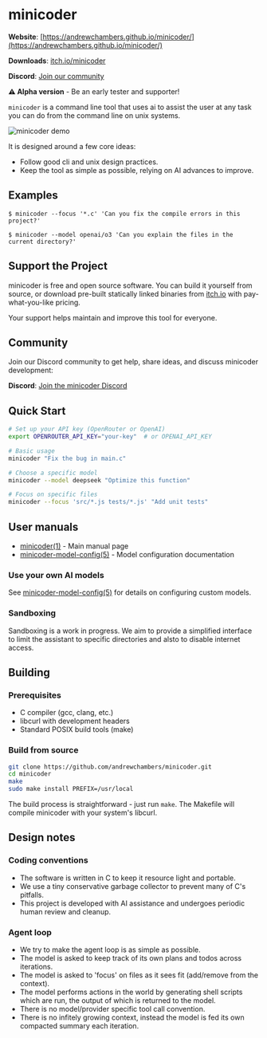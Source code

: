 # minicoder

**Website**: [https://andrewchambers.github.io/minicoder/](https://andrewchambers.github.io/minicoder/)

**Downloads**: [itch.io/minicoder](https://andrewchambers.itch.io/minicoder)

**Discord**: [Join our community](https://discord.gg/cZk3yxBxRS)

**⚠️ Alpha version** - Be an early tester and supporter!

`minicoder` is a command line tool that uses ai to assist the user at
any task you can do from the command line on unix systems.

![minicoder demo](https://github.com/andrewchambers/minicoder/blob/artifacts/minicoder-demo.gif?raw=true)

It is designed around a few core ideas: 

- Follow good cli and unix design practices.
- Keep the tool as simple as possible, relying on AI advances to improve.

## Examples

```
$ minicoder --focus '*.c' 'Can you fix the compile errors in this project?'
```

```
$ minicoder --model openai/o3 'Can you explain the files in the current directory?'
```

## Support the Project

minicoder is free and open source software. You can build it yourself from source, or download pre-built statically linked binaries from [itch.io](https://andrewchambers.itch.io/minicoder) with pay-what-you-like pricing.

Your support helps maintain and improve this tool for everyone.

## Community

Join our Discord community to get help, share ideas, and discuss minicoder development:

**Discord**: [Join the minicoder Discord](https://discord.gg/cZk3yxBxRS)

## Quick Start

```bash
# Set up your API key (OpenRouter or OpenAI)
export OPENROUTER_API_KEY="your-key"  # or OPENAI_API_KEY

# Basic usage
minicoder "Fix the bug in main.c"

# Choose a specific model
minicoder --model deepseek "Optimize this function"

# Focus on specific files
minicoder --focus 'src/*.js tests/*.js' "Add unit tests"
```

## User manuals

- [minicoder(1)](doc/minicoder.1.scdoc) - Main manual page
- [minicoder-model-config(5)](doc/minicoder-model-config.5.scdoc) - Model configuration documentation

### Use your own AI models

See [minicoder-model-config(5)](doc/minicoder-model-config.5.scdoc) for details on configuring custom models.

### Sandboxing

Sandboxing is a work in progress.
We aim to provide a simplified interface to limit
the assistant to specific directories and alsto to disable internet access. 

## Building

### Prerequisites

- C compiler (gcc, clang, etc.)
- libcurl with development headers
- Standard POSIX build tools (make)

### Build from source

```bash
git clone https://github.com/andrewchambers/minicoder.git
cd minicoder
make
sudo make install PREFIX=/usr/local
```

The build process is straightforward - just run `make`. The Makefile will compile minicoder with your system's libcurl. 

## Design notes

### Coding conventions

- The software is written in C to keep it resource light and portable.
- We use a tiny conservative garbage collector to prevent many of C's pitfalls.
- This project is developed with AI assistance and undergoes periodic human review and cleanup.

### Agent loop

- We try to make the agent loop is as simple as possible.
- The model is asked to keep track of its own plans and todos across iterations.
- The model is asked to 'focus' on files as it sees fit (add/remove from the context).
- The model performs actions in the world by generating shell scripts which are run, the output of which is returned to the model.
- There is no model/provider specific tool call convention.
- There is no infitely growing context, instead the model is fed its own compacted summary each iteration.
